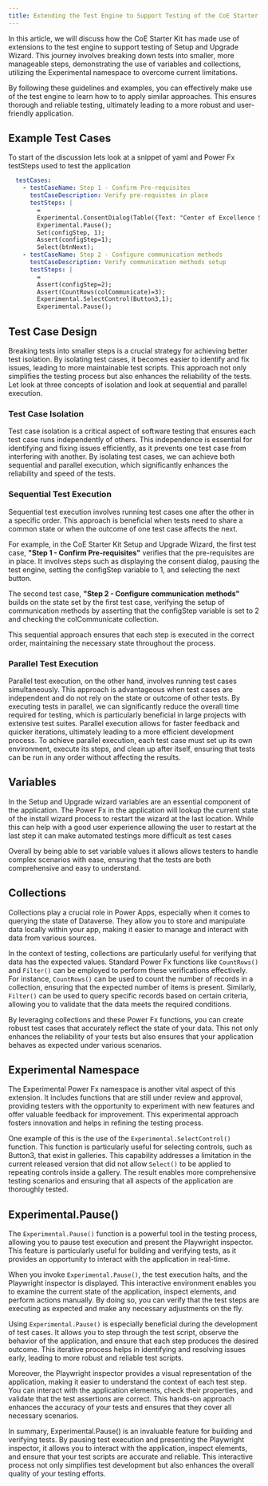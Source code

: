 ```yaml
---
title: Extending the Test Engine to Support Testing of the CoE Starter Kit Setup and Upgrade Wizard
---
```


In this article, we will discuss how the CoE Starter Kit has made use of extensions to the test engine to support testing of Setup and Upgrade Wizard. This journey involves breaking down tests into smaller, more manageable steps, demonstrating the use of variables and collections, utilizing the Experimental namespace to overcome current limitations.

By following these guidelines and examples, you can effectively make use of the test engine to learn how to to apply similar approaches. This ensures thorough and reliable testing, ultimately leading to a more robust and user-friendly application.

## Example Test Cases

To start of the discussion lets look at a snippet of yaml and Power Fx testSteps used to test the application

```yaml
  testCases:
    - testCaseName: Step 1 - Confirm Pre-requisites
      testCaseDescription: Verify pre-requistes in place
      testSteps: |
        = 
        Experimental.ConsentDialog(Table({Text: "Center of Excellence Setup Wizard"}));
        Experimental.Pause();
        Set(configStep, 1); 
        Assert(configStep=1);
        Select(btnNext);
    - testCaseName: Step 2 - Configure communication methods
      testCaseDescription: Verify communication methods setup
      testSteps: |
        =
        Assert(configStep=2);
        Assert(CountRows(colCommunicate)=3);
        Experimental.SelectControl(Button3,1);
        Experimental.Pause(); 
```

## Test Case Design

Breaking tests into smaller steps is a crucial strategy for achieving better test isolation. By isolating test cases, it becomes easier to identify and fix issues, leading to more maintainable test scripts. This approach not only simplifies the testing process but also enhances the reliability of the tests. Let look at three concepts of isolation and look at sequential and parallel execution.

### Test Case Isolation

Test case isolation is a critical aspect of software testing that ensures each test case runs independently of others. This independence is essential for identifying and fixing issues efficiently, as it prevents one test case from interfering with another. By isolating test cases, we can achieve both sequential and parallel execution, which significantly enhances the reliability and speed of the tests.

### Sequential Test Execution
Sequential test execution involves running test cases one after the other in a specific order. This approach is beneficial when tests need to share a common state or when the outcome of one test case affects the next. 

For example, in the CoE Starter Kit Setup and Upgrade Wizard, the first test case, **"Step 1 - Confirm Pre-requisites"** verifies that the pre-requisites are in place. It involves steps such as displaying the consent dialog, pausing the test engine, setting the configStep variable to 1, and selecting the next button. 

The second test case, **"Step 2 - Configure communication methods"** builds on the state set by the first test case, verifying the setup of communication methods by asserting that the configStep variable is set to 2 and checking the colCommunicate collection. 

This sequential approach ensures that each step is executed in the correct order, maintaining the necessary state throughout the process.

### Parallel Test Execution

Parallel test execution, on the other hand, involves running test cases simultaneously. This approach is advantageous when test cases are independent and do not rely on the state or outcome of other tests. By executing tests in parallel, we can significantly reduce the overall time required for testing, which is particularly beneficial in large projects with extensive test suites. Parallel execution allows for faster feedback and quicker iterations, ultimately leading to a more efficient development process. To achieve parallel execution, each test case must set up its own environment, execute its steps, and clean up after itself, ensuring that tests can be run in any order without affecting the results.

## Variables

In the Setup and Upgrade wizard variables are an essential component of the application. The Power Fx in the application will lookup the current state of the install wizard process to restart the wizard at the last location. While this can help with a good user experience allowing the user to restart at the last step it can make automated testings more difficult as test cases 

Overall by being able to set variable values it allows allows testers to handle complex scenarios with ease, ensuring that the tests are both comprehensive and easy to understand.

## Collections

Collections play a crucial role in Power Apps, especially when it comes to querying the state of Dataverse. They allow you to store and manipulate data locally within your app, making it easier to manage and interact with data from various sources.

In the context of testing, collections are particularly useful for verifying that data has the expected values. Standard Power Fx functions like `CountRows()` and `Filter()` can be employed to perform these verifications effectively. For instance, `CountRows()` can be used to count the number of records in a collection, ensuring that the expected number of items is present. Similarly, `Filter()` can be used to query specific records based on certain criteria, allowing you to validate that the data meets the required conditions.

By leveraging collections and these Power Fx functions, you can create robust test cases that accurately reflect the state of your data. This not only enhances the reliability of your tests but also ensures that your application behaves as expected under various scenarios.

## Experimental Namespace

The Experimental Power Fx namespace is another vital aspect of this extension. It includes functions that are still under review and approval, providing testers with the opportunity to experiment with new features and offer valuable feedback for improvement. This experimental approach fosters innovation and helps in refining the testing process.

One example of this is the use of the `Experimental.SelectControl()` function. This function is particularly useful for selecting controls, such as Button3, that exist in galleries. This capability addresses a limitation in the current released version that did not allow `Select()` to be applied to repeating controls inside a gallery. The result enables more comprehensive testing scenarios and ensuring that all aspects of the application are thoroughly tested.

## Experimental.Pause()

The `Experimental.Pause()` function is a powerful tool in the testing process, allowing you to pause test execution and present the Playwright inspector. This feature is particularly useful for building and verifying tests, as it provides an opportunity to interact with the application in real-time.

When you invoke `Experimental.Pause()`, the test execution halts, and the Playwright inspector is displayed. This interactive environment enables you to examine the current state of the application, inspect elements, and perform actions manually. By doing so, you can verify that the test steps are executing as expected and make any necessary adjustments on the fly.

Using `Experimental.Pause()` is especially beneficial during the development of test cases. It allows you to step through the test script, observe the behavior of the application, and ensure that each step produces the desired outcome. This iterative process helps in identifying and resolving issues early, leading to more robust and reliable test scripts.

Moreover, the Playwright inspector provides a visual representation of the application, making it easier to understand the context of each test step. You can interact with the application elements, check their properties, and validate that the test assertions are correct. This hands-on approach enhances the accuracy of your tests and ensures that they cover all necessary scenarios.

In summary, Experimental.Pause() is an invaluable feature for building and verifying tests. By pausing test execution and presenting the Playwright inspector, it allows you to interact with the application, inspect elements, and ensure that your test scripts are accurate and reliable. This interactive process not only simplifies test development but also enhances the overall quality of your testing efforts.
